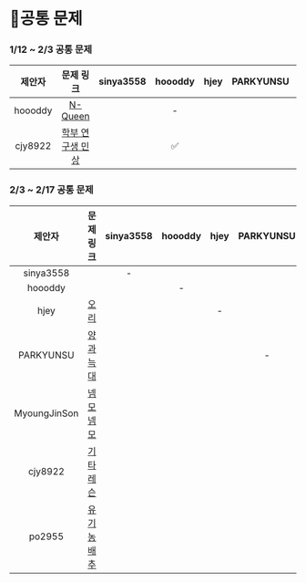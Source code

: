 # 📍공통 문제

### 1/12 ~ 2/3 공통 문제
|제안자|문제 링크|sinya3558|hoooddy|hjey|PARKYUNSU|MyoungJinSon|cjy8922|po2955|
|:-----:|:-----:|:---:|:---:|:---:|:---:|:---:|:---:|:---:|
|hoooddy|[N-Queen](https://www.acmicpc.net/problem/9663)||-||||✅||
|cjy8922|[학부 연구생 민상](https://www.acmicpc.net/problem/21922)||✅|||✅|-|✅|

### 2/3 ~ 2/17 공통 문제
|제안자|문제 링크|sinya3558|hoooddy|hjey|PARKYUNSU|MyoungJinSon|cjy8922|po2955|
|:----:|:----:|:---:|:---:|:---:|:---:|:---:|:---:|:---:|
|sinya3558| |-|||||||
|hoooddy| ||-||||||
|hjey|[오리](https://www.acmicpc.net/problem/12933)|||-|||✅||
|PARKYUNSU|[양과 늑대](https://school.programmers.co.kr/learn/courses/30/lessons/92343)||||-||||
|MyoungJinSon|[넴모넴모](https://www.acmicpc.net/problem/14712)|||||-|||
|cjy8922|[기타레슨](https://www.acmicpc.net/problem/2343)||||||-||
|po2955|[유기농 배추](https://www.acmicpc.net/problem/1012)|||||✅||-|